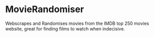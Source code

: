 # MovieRandomiser

Webscrapes and Randomises movies from the IMDB top 250 movies website, great for finding films to watch when indecisive. 
